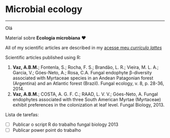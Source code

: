 # Microbial ecology
***
Olá

Material sobre **Ecologia microbiana** :heart:


All of my scientific articles are described in my [acesse meu *currículo lattes*](http://lattes.cnpq.br/3034158469601943)

Scientific articles published using R:

1. **Vaz, A.B.M.**; Fontenla, S.; Rocha, F. S.; Brandão, L. R.; Vieira, M. L. A.; Garcia, V.; Góes-Neto, A.; Rosa, C.A. Fungal endophyte β-diversity associated with Myrtaceae species in an Andean Patagonian forest (Argentina) and an Atlantic forest (Brazil). Fungal ecology, v. 8, p. 28-36, 2014.
2. **Vaz, A.B.M.**; COSTA, A. G. F. C.; RAAD, L. V. V.; Góes-Neto, A. Fungal endophytes associated with three South American Myrtae (Myrtaceae) exhibit preferences in the colonization at leaf level. Fungal Biology, 2013.
 
Lista de tarefas:
- [ ] Publicar o script R do trabalho fungal biology 2013
- [ ] Publicar power point do trabalho
